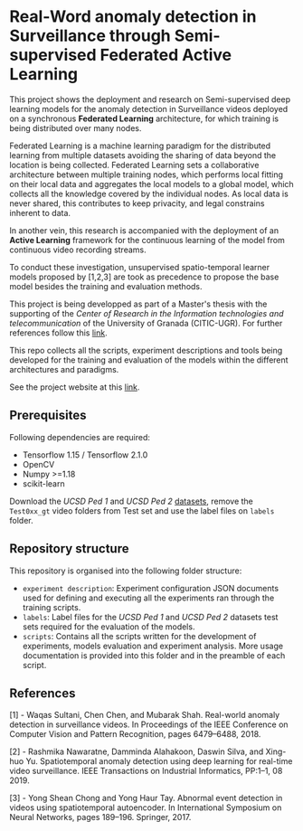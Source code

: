 # Real-Word anomaly detection in Surveillance through Semi-supervised  Federated Active Learning

This project shows the deployment and research on Semi-supervised deep learning models for the anomaly detection in Surveillance videos deployed on a synchronous **Federated Learning** architecture, for which training is being distributed over many nodes.

Federated Learning is a machine learning paradigm for the distributed learning from multiple datasets avoiding the sharing of data beyond the location is being collected. Federated Learning sets a collaborative architecture between multiple training nodes, which performs local fitting on their local data and aggregates the local models to a global model, which collects all the knowledge covered by the individual nodes. As local data is never shared, this contributes to keep privacity, and legal constrains inherent to data.

In another vein, this research is accompanied with the deployment of an **Active Learning** framework for the continuous learning of the model from continuous video recording streams.

To conduct these investigation, unsupervised spatio-temporal learner models proposed by [1,2,3] are took as precedence to propose the base model besides the training and evaluation methods.

This project is being developped as part of a Master's thesis with the supporting of the *Center of Research in the Information technologies and telecommunication* of the University of Granada (CITIC-UGR). For further references follow this [link](https://github.com/cvr-lab).

This repo collects all the scripts, experiment descriptions and tools being developed for the training and evaluation of the models within the different architectures and paradigms.

See the project website at this [link](https://nico-cubero.github.io/Surveillance-AnomDetection-FedLearning/).

## Prerequisites

Following dependencies are required:

* Tensorflow 1.15 / Tensorflow 2.1.0
* OpenCV
* Numpy >=1.18
* scikit-learn

Download the *UCSD Ped 1* and *UCSD Ped 2* [datasets](http://svcl.ucsd.edu/projects/anomaly/dataset.htm), remove the `Test0xx_gt` video folders from Test set and use the label files on `labels` folder.

## Repository structure

This repository is organised into the following folder structure:

* `experiment description`: Experiment configuration JSON documents used for defining and executing all the experiments ran through the training scripts.
* `labels`: Label files for the *UCSD Ped 1* and *UCSD Ped 2* datasets test sets required for the evaluation of the models.
* `scripts`: Contains all the scripts written for the development of experiments, models evaluation and experiment analysis. More usage documentation is provided into this folder and in the preamble of each script.

## References

[1] - Waqas Sultani, Chen Chen, and Mubarak Shah. Real-world anomaly detection in surveillance videos. In Proceedings of the IEEE Conference on Computer Vision and Pattern Recognition, pages 6479–6488, 2018.

[2] - Rashmika Nawaratne, Damminda Alahakoon, Daswin Silva, and Xing-huo Yu. Spatiotemporal anomaly detection using deep learning for real-time video surveillance. IEEE Transactions on Industrial Informatics,
PP:1–1, 08 2019.

[3] - Yong Shean Chong and Yong Haur Tay. Abnormal event detection in videos using spatiotemporal autoencoder. In International Symposium on Neural Networks, pages 189–196. Springer, 2017.
